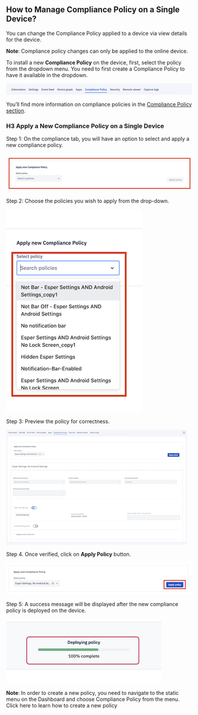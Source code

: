 ## How to Manage Compliance Policy on a Single Device?

You can change the Compliance Policy applied to a device via view details for the device.

  

**Note**: Compliance policy changes can only be applied to the online device.

  

To install a new **Compliance Policy** on the device, first, select the policy from the dropdown menu. You need to first create a Compliance Policy to have it available in the dropdown.

  

![](./images/compliancedevice/121_Groups_devices_details_screen_tab_bar_complaince_policy.png)

  

You’ll find more information on compliance policies in the  [Compliance Policy section](../compliance-policy/README.md).

  

### H3 Apply a New Compliance Policy on a Single Device

  

Step 1: On the compliance tab, you will have an option to select and apply a new compliance policy.

  

![](./images/compliancedevice/122_Groups_devices_details_screen_complaince_policy_apply_new.png)

  

Step 2: Choose the policies you wish to apply from the drop-down.

  

![](./images/compliancedevice/123_Groups_devices_details_screen_complaince_policy_apply_new_policy_list.png)

  

Step 3: Preview the policy for correctness.

  

![](./images/compliancedevice/124_Groups_devices_details_screen_complaince_policy_apply_new_policy_preview.png)

  
  

Step 4. Once verified, click on **Apply Policy** button.

  

![](./images/compliancedevice/125_Groups_devices_details_screen_complaince_policy_apply_new_policy_apply_button.png)

  
  
  
  

Step 5: A success message will be displayed after the new compliance policy is deployed on the device.

  

![](./images/compliancedevice/126_Groups_devices_details_screen_complaince_policy_apply_new_policy_apply_status.png)
  
  

**Note**: In order to create a new policy, you need to navigate to the static menu on the Dashboard and choose Compliance Policy from the menu.  Click here to learn how to create a new policy